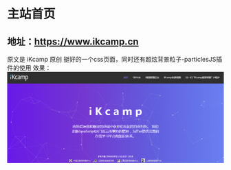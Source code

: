 # 主站首页
## 地址：https://www.ikcamp.cn
原文是 iKcamp 原创
挺好的一个css页面，同时还有超炫背景粒子-particlesJS插件的使用
效果：
![perfomance](/index.jpg)